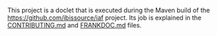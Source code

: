 This project is a doclet that is executed during the Maven build of the https://github.com/ibissource/iaf project. Its job is explained in the [CONTRIBUTING.md](https://github.com/ibissource/iaf#CONTRIBUTING.md) and [FRANKDOC.md](https://github.com/ibissource/iaf#FRANKDOC.md) files.